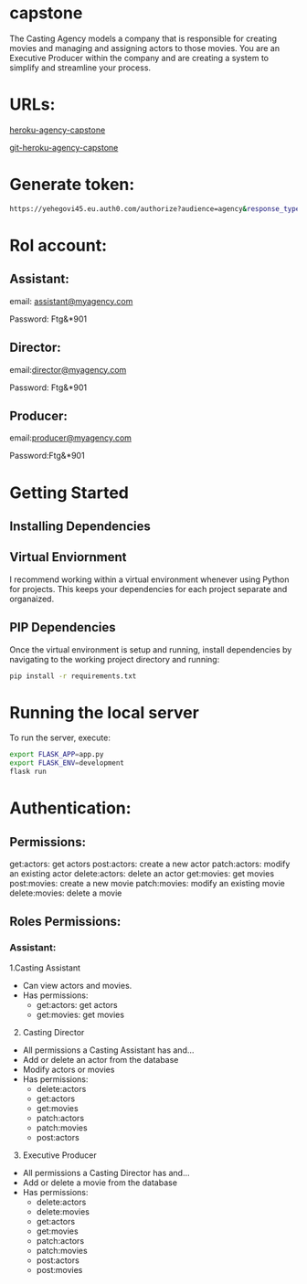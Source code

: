 # capstone
The Casting Agency models a company that is responsible for creating movies and managing and assigning actors to those movies. You are an Executive Producer within the company and are creating a system to simplify and streamline your process.

# URLs:
[heroku-agency-capstone]( https://heroku-agency-capstone.herokuapp.com/)

[git-heroku-agency-capstone]( https://git.heroku.com/heroku-agency-capstone.git)

# Generate token: 
 
```bash
https://yehegovi45.eu.auth0.com/authorize?audience=agency&response_type=token&client_id=wg6tV7kMjM7GpwiOdhHcwjlH27kqU11r&redirect_uri=https://heroku-agency-capstone.herokuapp.com
```
# Rol account:
## Assistant:

email: [assistant@myagency.com](mailto:assistant@casting.com)

Password: Ftg&*901

## Director:

email:[director@myagency.com](mailto:director@casting.com)

Password: Ftg&*901

## Producer:

email:producer@myagency.com

Password:Ftg&*901

# Getting Started
## Installing Dependencies
## Virtual Enviornment
I recommend working within a virtual environment whenever using Python for projects. This keeps your dependencies for each project separate and organaized. 

## PIP Dependencies
Once the virtual environment is setup and running, install dependencies by navigating to the working project directory and running:

```bash
pip install -r requirements.txt
```
# Running the local server 

To run the server, execute:

```bash
export FLASK_APP=app.py
export FLASK_ENV=development
flask run
```
# Authentication:

## Permissions: 
get:actors: get actors
post:actors: create a new actor
patch:actors: modify an existing actor
delete:actors: delete an actor
get:movies: get movies
post:movies: create a new movie
patch:movies: modify an existing movie
delete:movies: delete a movie

## Roles Permissions:
### Assistant:
1.Casting Assistant
 * Can view actors and movies.
 * Has permissions:
   * get:actors: get actors
   * get:movies: get movies
2. Casting Director
 * All permissions a Casting Assistant has and…
 * Add or delete an actor from the database
 * Modify actors or movies
 * Has permissions:
   * delete:actors
   * get:actors
   * get:movies
   * patch:actors
   * patch:movies
   * post:actors
3. Executive Producer
 * All permissions a Casting Director has and…
 * Add or delete a movie from the database
 * Has permissions:
   * delete:actors
   * delete:movies
   * get:actors
   * get:movies	
   * patch:actors
   * patch:movies	
   * post:actors
   * post:movies





